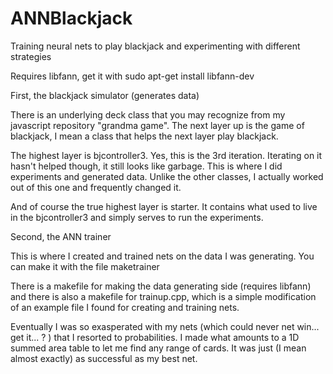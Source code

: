 # ANNBlackjack
Training neural nets to play blackjack and experimenting with different strategies

Requires libfann, get it with
  sudo apt-get install libfann-dev
  
  First, the blackjack simulator (generates data)

There is an underlying deck class that you may recognize from my javascript repository "grandma game".
The next layer up is the game of blackjack, I mean a class that helps the next layer play blackjack.

The highest layer is bjcontroller3. Yes, this is the 3rd iteration. Iterating on it hasn't helped though,
it still looks like garbage. This is where I did experiments and generated data. Unlike the other classes,
I actually worked out of this one and frequently changed it.

And of course the true highest layer is starter. It contains what used to live in the bjcontroller3 and simply
serves to run the experiments.

  Second, the ANN trainer
  
This is where I created and trained nets on the data I was generating. You can make it with the file maketrainer




There is a makefile for making the data generating side (requires libfann) and there is also a makefile for trainup.cpp,
which is a simple modification of an example file I found for creating and training nets.

Eventually I was so exasperated with my nets (which could never net win... get it... ? ) that I resorted to
probabilities. I made what amounts to a 1D summed area table to let me find any range of cards. It was just (I mean almost exactly) as successful as my best net.
